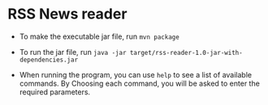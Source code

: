 # RSS News reader

* To make the executable jar file, run `mvn package`
* To run the jar file, run `java -jar target/rss-reader-1.0-jar-with-dependencies.jar`

* When running the program, you can use `help` to see a list of available commands. By Choosing each command, you will
be asked to enter the required parameters.
 